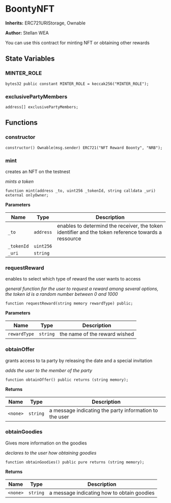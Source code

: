 # BoontyNFT
**Inherits:**
ERC721URIStorage, Ownable

**Author:**
Stellan WEA

You can use this contract for minting NFT or obtaining other rewards


## State Variables
### MINTER_ROLE

```solidity
bytes32 public constant MINTER_ROLE = keccak256("MINTER_ROLE");
```


### exclusivePartyMembers

```solidity
address[] exclusivePartyMembers;
```


## Functions
### constructor


```solidity
constructor() Ownable(msg.sender) ERC721("NFT Reward Boonty", "NRB");
```

### mint

creates an NFT on the testnest

*mints a token*


```solidity
function mint(address _to, uint256 _tokenId, string calldata _uri) external onlyOwner;
```
**Parameters**

|Name|Type|Description|
|----|----|-----------|
|`_to`|`address`|enables to determind the receiver, the token identifier and the token reference towards a ressource|
|`_tokenId`|`uint256`||
|`_uri`|`string`||


### requestReward

enables to select which type of reward the user wants to access

*general function for the user to request a reward among several options, the token id is a random number between 0 and 1000*


```solidity
function requestReward(string memory rewardType) public;
```
**Parameters**

|Name|Type|Description|
|----|----|-----------|
|`rewardType`|`string`|the name of the reward wished|


### obtainOffer

grants access to ta party by releasing the date and a special invitation

*adds the user to the member of the party*


```solidity
function obtainOffer() public returns (string memory);
```
**Returns**

|Name|Type|Description|
|----|----|-----------|
|`<none>`|`string`|a message indicating the party information to the user|


### obtainGoodies

Gives more information on the goodies

*declares to the user how obtaining goodies*


```solidity
function obtainGoodies() public pure returns (string memory);
```
**Returns**

|Name|Type|Description|
|----|----|-----------|
|`<none>`|`string`|a message indicating how to obtain goodies|


